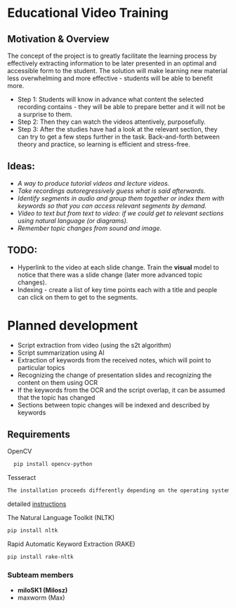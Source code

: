 # Educational Video Training

## Motivation & Overview

The concept of the project is to greatly facilitate the learning process by effectively extracting information to be later presented in an optimal and accessible form to the student. The solution will make learning new material less overwhelming and more effective - students will be able to benefit more.

- Step 1: Students will know in advance what content the selected recording contains - they will be able to prepare better and it will not be a surprise to them.
- Step 2: Then they can watch the videos attentively, purposefully.
- Step 3: After the studies have had a look at the relevant section, they can try to get a few steps further in the task. Back-and-forth between theory and practice, so learning is efficient and stress-free.

## Ideas:
- *A way to produce tutorial videos and lecture videos.*
- *Take recordings autoregressively guess what is said afterwards.*
- *Identify segments in audio and group them together or index them with keywords so that you can access relevant segments by demand.*
- *Video to text but from text to video: if we could get to relevant sections using natural language (or diagrams).*
- *Remember topic changes from sound and image.*

## TODO:
- Hyperlink to the video at each slide change. Train the **visual** model to notice that there was a slide change (later more advanced topic changes).
- Indexing - create a list of key time points each with a title and people can click on them to get to the segments.

# Planned development
- Script extraction from video (using the s2t algorithm)
- Script summarization using AI
- Extraction of keywords from the received notes, which will point to particular topics
- Recognizing the change of presentation slides and recognizing the content on them using OCR
- If the keywords from the OCR and the script overlap, it can be assumed that the topic has changed
- Sections between topic changes will be indexed and described by keywords

  
## Requirements

OpenCV
```bash
  pip install opencv-python
```
Tesseract 
```bash
The installation proceeds differently depending on the operating system.
```
detailed [instructions](https://github.com/tesseract-ocr/tesseract)

The Natural Language Toolkit (NLTK)
```bash
pip install nltk
```

Rapid Automatic Keyword Extraction (RAKE)
```bash
pip install rake-nltk
```

### Subteam members

- **miloSK1 (Milosz)**
- maxworm (Max)
